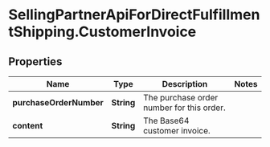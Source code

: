 # SellingPartnerApiForDirectFulfillmentShipping.CustomerInvoice

## Properties

Name | Type | Description | Notes
------------ | ------------- | ------------- | -------------
**purchaseOrderNumber** | **String** | The purchase order number for this order. | 
**content** | **String** | The Base64 customer invoice. | 



